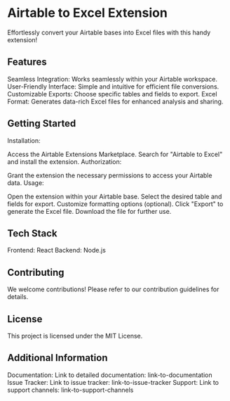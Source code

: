 # Airtable to Excel Extension

Effortlessly convert your Airtable bases into Excel files with this handy extension!

## Features

Seamless Integration: Works seamlessly within your Airtable workspace.
User-Friendly Interface: Simple and intuitive for efficient file conversions.
Customizable Exports: Choose specific tables and fields to export.
Excel Format: Generates data-rich Excel files for enhanced analysis and sharing.
## Getting Started

Installation:

Access the Airtable Extensions Marketplace.
Search for "Airtable to Excel" and install the extension.
Authorization:

Grant the extension the necessary permissions to access your Airtable data.
Usage:

Open the extension within your Airtable base.
Select the desired table and fields for export.
Customize formatting options (optional).
Click "Export" to generate the Excel file.
Download the file for further use.
## Tech Stack

Frontend: React
Backend: Node.js

## Contributing

We welcome contributions! Please refer to our contribution guidelines for details.

## License

This project is licensed under the MIT License.

## Additional Information

Documentation: Link to detailed documentation: link-to-documentation
Issue Tracker: Link to issue tracker: link-to-issue-tracker
Support: Link to support channels: link-to-support-channels